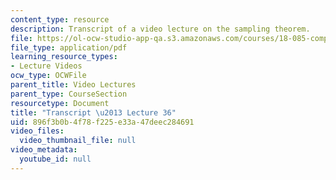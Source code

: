 ```yaml
---
content_type: resource
description: Transcript of a video lecture on the sampling theorem.
file: https://ol-ocw-studio-app-qa.s3.amazonaws.com/courses/18-085-computational-science-and-engineering-i-fall-2008/896f3b0b4f78f225e33a47deec284691_18-085F08-L36.pdf
file_type: application/pdf
learning_resource_types:
- Lecture Videos
ocw_type: OCWFile
parent_title: Video Lectures
parent_type: CourseSection
resourcetype: Document
title: "Transcript \u2013 Lecture 36"
uid: 896f3b0b-4f78-f225-e33a-47deec284691
video_files:
  video_thumbnail_file: null
video_metadata:
  youtube_id: null
---
```

